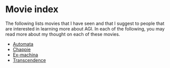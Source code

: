 # Movie index

The following lists movies that I have seen and that I suggest to people that are interested in learning more about AGI. In each of the following, you may read more about my thought on each of these movies.

* [Automata](automata)
* [Chappie](chappie)
* [Ex-machina](ex-machina)
* [Transcendence](transcendence)